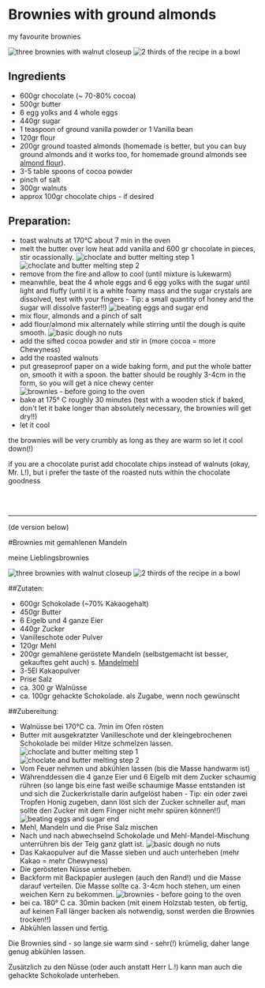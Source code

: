 # Brownies with ground almonds

my favourite brownies

![three brownies with walnut closeup](Brownies_w_Almonds/IMG_20160124_130750.jpg)
![2 thirds of the recipe in a bowl](Brownies_w_Almonds/IMG_20160124_131136.jpg)

## Ingredients
- 600gr chocolate (~ 70-80% cocoa)
- 500gr butter
- 6 egg yolks and 4 whole eggs
- 440gr sugar
- 1 teaspoon of ground vanilla powder or 1 Vanilla bean
- 120gr flour
- 200gr ground toasted almonds (homemade is better, but you can buy ground almonds and it works too, for homemade ground almonds see [almond flour](Mandelmehl.md)).
- 3-5 table spoons of cocoa powder
- pinch of salt
- 300gr walnuts
- approx 100gr chocolate chips - if desired

## Preparation:

- toast walnuts at 170°C about 7 min in the oven
- melt the butter over low heat add vanilla and 600 gr chocolate in pieces, stir ocassionally.
  ![choclate and butter melting step 1](Brownies_w_Almonds/IMG_20160123_203652.jpg)
  ![choclate and butter melting step 2](Brownies_w_Almonds/IMG_20160123_204712.jpg)
- remove from the fire and allow to cool (until mixture is lukewarm)
- meanwhile, beat the 4 whole eggs and 6 egg yolks with the sugar until light and fluffy
  (until it is a white foamy mass and the sugar crystals are dissolved, test with your fingers -
  Tip: a small quantity of honey and the sugar will dissolve faster!!)
  ![beating eggs and sugar end](Brownies_w_Almonds/IMG_20160123_205417b.jpg)
- mix flour, almonds and a pinch of salt
- add flour/almond mix alternately while stirring until the dough is quite smooth.
  ![basic dough no nuts](Brownies_w_Almonds/IMG_20160123_210625.jpg)
- add the sifted cocoa powder and stir in (more cocoa = more Chewyness)
- add the roasted walnuts
- put greaseproof paper on a wide baking form, and put the whole batter on, smooth it with a spoon.
  the batter should be roughly 3-4cm in the form, so you will get a nice chewy center
  ![brownies - before going to the oven](Brownies_w_Almonds/IMG_20160123_211551.jpg)
- bake at 175° C roughly 30 minutes (test with a wooden stick if baked, don't let it bake longer 
  than absolutely necessary, the brownies will get dry!!)
- let it cool

the brownies will be very crumbly as long as they are warm so let it cool down(!)

if you are a chocolate purist add chocolate chips instead of walnuts (okay, Mr. L!), but i prefer the taste of the roasted nuts within the chocolate goodness

<br />
<br />

-----
(de version below)

#Brownies mit gemahlenen Mandeln

meine Lieblingsbrownies

![three brownies with walnut closeup](Brownies_w_Almonds/IMG_20160124_130750.jpg)
![2 thirds of the recipe in a bowl](Brownies_w_Almonds/IMG_20160124_131136.jpg)


##Zutaten:
- 600gr Schokolade (~70% Kakaogehalt) 
- 450gr Butter 
- 6 Eigelb und 4 ganze Eier 
- 440gr Zucker 
- Vanilleschote oder Pulver 
- 120gr Mehl 
- 200gr gemahlene geröstete Mandeln (selbstgemacht ist besser,
  gekauftes geht auch) s. [Mandelmehl](Mandelmehl.md)
- 3-5El Kakaopulver 
- Prise Salz 
- ca. 300 gr Walnüsse
- ca. 100gr gehackte Schokolade. als Zugabe, wenn noch gewünscht

##Zubereitung:

- Walnüsse bei 170°C ca. 7min im Ofen rösten
- Butter mit ausgekratzter Vanilleschote und der kleingebrochenen Schokolade bei
  milder Hitze schmelzen lassen.  ![choclate and butter melting step 1](Brownies_w_Almonds/IMG_20160123_203652.jpg)
  ![choclate and butter melting step 2](Brownies_w_Almonds/IMG_20160123_204712.jpg) 
- Vom Feuer nehmen und abkühlen lassen (bis die Masse handwarm ist)
- Währenddessen die 4 ganze Eier und 6 Eigelb mit dem Zucker schaumig rühren (so lange
  bis eine fast  weiße schaumige Masse entstanden ist und sich die Zuckerkristalle darin
  aufgelöst haben - Tip: ein oder zwei Tropfen Honig zugeben, dann löst sich der Zucker 
  schneller auf, man sollte den Zucker mit dem Finger nicht mehr spüren können!!)
  ![beating eggs and sugar end](Brownies_w_Almonds/IMG_20160123_205417b.jpg)
- Mehl, Mandeln und die Prise Salz mischen
- Nach und nach abwechselnd Schokolade und Mehl-Mandel-Mischung unterrühren bis der Teig
  ganz glatt ist. ![basic dough no nuts](Brownies_w_Almonds/IMG_20160123_210625.jpg)
- Das Kakaopulver auf die Masse sieben und auch unterheben (mehr Kakao = mehr Chewyness)
- Die gerösteten Nüsse unterheben. 
- Backform mit Backpapier auslegen (auch den Rand!) und die Masse darauf verteilen.
  Die Masse sollte ca. 3-4cm hoch stehen, um einen weichen Kern zu bekommen.
  ![brownies - before going to the oven](Brownies_w_Almonds/IMG_20160123_211551.jpg)
- bei ca. 180° C ca. 30min backen (mit einem Holzstab testen, ob fertig, auf keinen Fall 
  länger backen als notwendig, sonst werden die Brownies trocken!!)
- Abkühlen lassen und fertig. 

Die Brownies sind - so lange sie warm sind - sehr(!) krümelig, daher lange genug abkühlen lassen.

Zusätzlich zu den Nüsse (oder auch anstatt Herr L.!) kann man auch die gehackte Schokolade unterheben.
